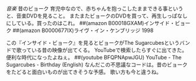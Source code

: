 *音楽* 昔のビョーク
育児中なので、赤ちゃんを抱っこしたままできる事というと、音楽DVDを見ること。
またまたビョークのDVDを買って、再生しっぱなしにしている。買ったのはこれ。
##(amazon B00018GXAM)インサイド・ビョーク ##(amazon B0000677IX)ライヴ・イン・ケンブリッジ 1998

この『インサイド・ビョーク』を見るとビョークがThe Sugarcubesというバンドで歌っている昔の映像が出てくる。
YouTubeで検索したらすぐに出てきた。便利な時代になったよねぇ。
##(youtube BFQPNApwJGU)  YouTube - The Sugarcubes - Birthday (English)
なんだこの不思議なコードは。昔のビョークをたどると面白いものが出てきそうな予感。
歌い方も今と違うね。

